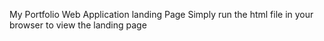 My Portfolio Web Application landing Page 
Simply run the html file in your browser to view the landing page
